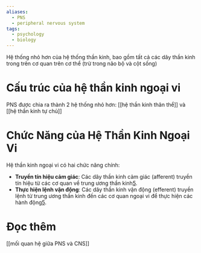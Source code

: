 ```yaml
---
aliases:
  - PNS
  - peripheral nervous system
tags:
  - psychology
  - biology
---
```

 Hệ thống nhỏ hơn của hệ thống thần kinh, bao gồm tất cả các dây thần kinh trong trên cơ quan trên cơ thể (trừ trong não bộ và cột sống)

# Cấu trúc của hệ thần kinh ngoại vi
 PNS được chia ra thành 2 hệ thống nhỏ hơn: [[hệ thần kinh thân thể]] và [[hệ thần kinh tự chủ]]

# Chức Năng của Hệ Thần Kinh Ngoại Vi

Hệ thần kinh ngoại vi có hai chức năng chính:
- **Truyền tín hiệu cảm giác**: Các dây thần kinh cảm giác (afferent) truyền tín hiệu từ các cơ quan về trung ương thần kinh[5](https://www.kenhub.com/en/library/anatomy/the-peripheral-nervous-system).
- **Thực hiện lệnh vận động**: Các dây thần kinh vận động (efferent) truyền lệnh từ trung ương thần kinh đến các cơ quan ngoại vi để thực hiện các hành động[5](https://www.kenhub.com/en/library/anatomy/the-peripheral-nervous-system).


# Đọc thêm
[[mối quan hệ giữa PNS và CNS]]